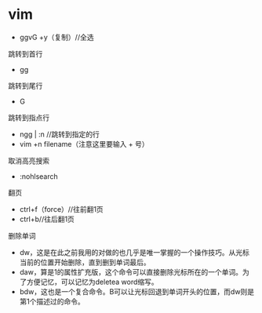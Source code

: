 # vim
* ggvG +y（复制）//全选

跳转到首行
- gg

跳转到尾行
- G

跳转到指点行
* ngg | :n  //跳转到指定的行
* vim +n filename（注意这里要输入 + 号）

取消高亮搜索
* :nohlsearch 

翻页
* ctrl+f（force）//往前翻1页
* ctrl+b//往后翻1页

删除单词
* dw，这是在此之前我用的对做的也几乎是唯一掌握的一个操作技巧。从光标当前的位置开始删除，直到删到单词最后。
* daw，算是1的属性扩充版，这个命令可以直接删除光标所在的一个单词。为了方便记忆，可以记忆为deletea word缩写。
* bdw，这也是一个复合命令。B可以让光标回退到单词开头的位置，而dw则是第1个描述过的命令。

